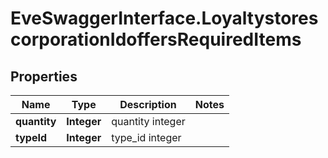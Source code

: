 # EveSwaggerInterface.LoyaltystorescorporationIdoffersRequiredItems

## Properties
Name | Type | Description | Notes
------------ | ------------- | ------------- | -------------
**quantity** | **Integer** | quantity integer | 
**typeId** | **Integer** | type_id integer | 


